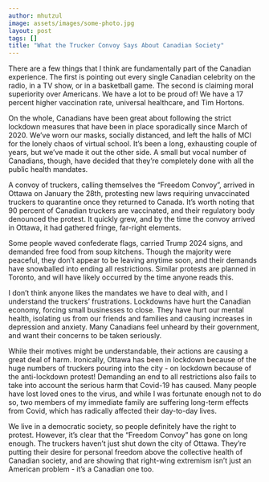 ```yaml
---
author: mhutzul
image: assets/images/some-photo.jpg
layout: post
tags: []
title: "What the Trucker Convoy Says About Canadian Society"
---
```

There are a few things that I think are fundamentally part of the
Canadian experience. The first is pointing out every single Canadian
celebrity on the radio, in a TV show, or in a basketball game. The
second is claiming moral superiority over Americans. We have a lot to
be proud of! We have a 17 percent higher vaccination rate, universal
healthcare, and Tim Hortons.

On the whole, Canadians have been great about following the strict
lockdown measures that have been in place sporadically since March of
2020. We’ve worn our masks, socially distanced, and left the halls of
MCI for the lonely chaos of virtual school. It’s been a long,
exhausting couple of years, but we’ve made it out the other side. A
small but vocal number of Canadians, though, have decided that they’re
completely done with all the public health mandates.

A convoy of truckers, calling themselves the “Freedom Convoy”, arrived
in Ottawa on January the 28th, protesting new laws requiring
unvaccinated truckers to quarantine once they returned to Canada. It’s
worth noting that 90 percent of Canadian truckers are vaccinated, and
their regulatory body denounced the protest. It quickly grew, and by
the time the convoy arrived in Ottawa, it had gathered fringe,
far-right elements.

Some people waved confederate flags, carried Trump 2024 signs, and
demanded free food from soup kitchens. Though the majority were
peaceful, they don’t appear to be leaving anytime soon, and their
demands have snowballed into ending all restrictions. Similar protests
are planned in Toronto, and will have likely occurred by the time
anyone reads this.

I don’t think anyone likes the mandates we have to deal with, and I
understand the truckers’ frustrations. Lockdowns have hurt the
Canadian economy, forcing small businesses to close. They have hurt
our mental health, isolating us from our friends and families and
causing increases in depression and anxiety. Many Canadians feel
unheard by their government, and want their concerns to be taken
seriously.

While their motives might be understandable, their actions are causing
a great deal of harm. Ironically, Ottawa has been in lockdown because
of the huge numbers of truckers pouring into the city - on lockdown
because of the anti-lockdown protest! Demanding an end to all
restrictions also fails to take into account the serious harm that
Covid-19 has caused. Many people have lost loved ones to the virus,
and while I was fortunate enough not to do so, two members of my
immediate family are suffering long-term effects from Covid, which has
radically affected their day-to-day lives.

We live in a democratic society, so people definitely have the right
to protest. However, it’s clear that the “Freedom Convoy” has gone on
long enough. The truckers haven’t just shut down the city of Ottawa.
They’re putting their desire for personal freedom above the collective
health of Canadian society, and are showing that right-wing extremism
isn’t just an American problem - it’s a Canadian one too.
